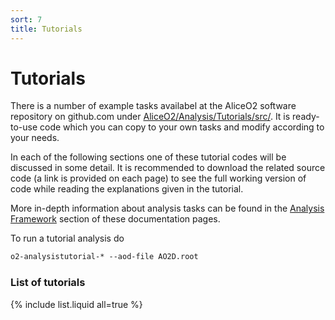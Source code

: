```yaml
---
sort: 7
title: Tutorials
---
```


# Tutorials

There is a number of example tasks availabel at the AliceO2 software repository
on github.com under
[AliceO2/Analysis/Tutorials/src/](https://github.com/AliceO2Group/AliceO2/tree/dev/Analysis/Tutorials/src/).
It is ready-to-use code which you can copy to your own tasks and modify
according to your needs.

In each of the following sections one of these tutorial codes will be discussed in some detail. It is recommended to download the related source code (a link is provided on each page) to see the full working version of code while reading the explanations given in the tutorial.

More in-depth information about analysis tasks can be found in the [Analysis Framework](/docs/framework/framework.html) section of these documentation pages.

To run a tutorial analysis do
```csh
o2-analysistutorial-* --aod-file AO2D.root
```

### List of tutorials
{% include list.liquid all=true %}
